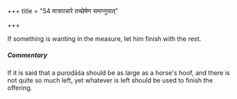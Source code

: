 +++
title = "54 मात्रापचारे तच्छेषेण समाप्नुयात्"

+++

If something is wanting in the measure, let him finish with the rest.

#####  Commentary

If it is said that a puroḍāśa should be as large as a horse's hoof, and there is not quite so much left, yet whatever is left should be used to finish the offering.
